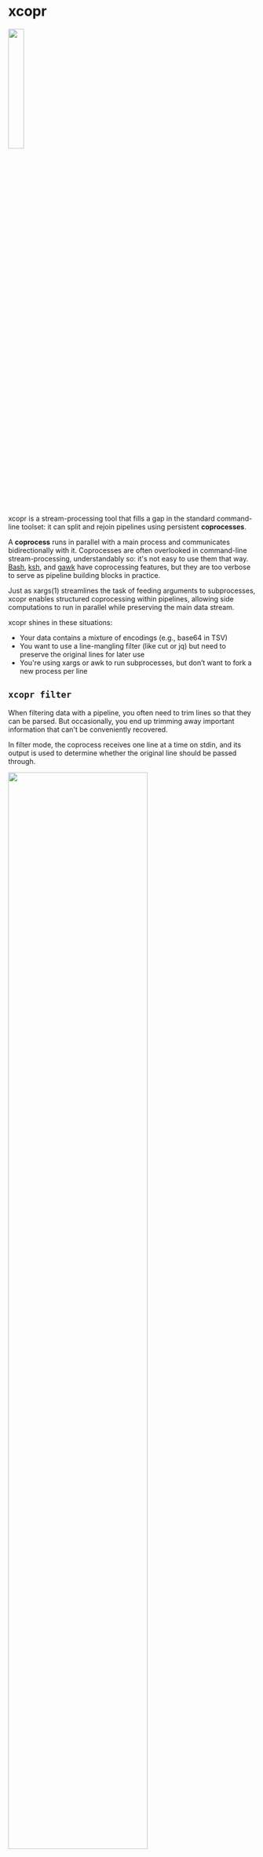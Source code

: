 # xcopr
<img src="./images/xcopr_small.svg" width="25%">

xcopr is a stream-processing tool that fills a gap in the standard command-line
toolset: it can split and rejoin pipelines using persistent **coprocesses**.

A **coprocess** runs in parallel with a main process and communicates bidirectionally
with it. Coprocesses are often overlooked in command-line stream-processing,
understandably so: it's not easy to use them that way.
[Bash](https://www.gnu.org/software/bash/manual/html_node/Coprocesses.html),
[ksh](https://www.ibm.com/docs/en/aix/7.1?topic=shell-coprocess-facility), and
[gawk](https://www.gnu.org/software/gawk/manual/html_node/Two_002dway-I_002fO.html)
have coprocessing features, but they are too verbose to serve as pipeline building
blocks in practice.

Just as xargs(1) streamlines the task of feeding arguments to subprocesses, xcopr
enables structured coprocessing within pipelines, allowing side computations to run
in parallel while preserving the main data stream.

xcopr shines in these situations:
- Your data contains a mixture of encodings (e.g., base64 in TSV)
- You want to use a line-mangling filter (like cut or jq) but need to preserve the
  original lines for later use
- You're using xargs or awk to run subprocesses, but don’t want to fork a new process
  per line

## `xcopr filter`
When filtering data with a pipeline, you often need to trim lines so that they can be
parsed. But occasionally, you end up trimming away important information that can't
be conveniently recovered.

In filter mode, the coprocess receives one line at a time on stdin, and its output is
used to determine whether the original line should be passed through.

<img src="./images/xcopr_filter.svg" width="75%">

### Example
Imagine we have lines of JSON-in-TSV:
```txt
# input.tsv
alice	{"foo":0,"bar":1}
billy	{"foo":1,"bar":1}
charlie	{"bar":0,"foo":1}
```
We want to filter this data to produce a list of users who have `.foo != .bar`. We
could use:
```bash
$ cut -f2 | jq -c 'select(.foo != .bar)' < input.tsv
{"foo":0,"bar":1}
{"bar":0,"foo":1}
```
...but then we'd lose the usernames. With xcopr, we get to keep the original data by
delegating the line-mangling to a coprocess.

#### Solution with `xcopr filter`
(`xcopr f`, for short)
```bash
$ xcopr f -c 'cut -f2 | jq ".foo != .bar"' -e true < input.tsv
alice	{"foo":0,"bar":1}
charlie	{"bar":0,"foo":1}
```
Arguments:
* `-c 'cut -f2 | jq ".foo != .bar"'`: the coprocess; this happens to print `true`
  when `.foo != .bar`.
* `-e true`: output lines whose coprocess output matches the pattern `true`.

<img src="./images/xcopr_filter_annotated.svg">

Here, we're telling xcopr to start the coprocess, pipe each line to it, and look for
the pattern `true` in its output. Matching lines are emitted **in their original,
unmangled form.**

Remember: the coprocess is **spawned only once**. It's a long-running program that
handles all input lines. Contrast this with a traditional shell loop, which would
invoke `jq` separately for every line.

## `xcopr map`
In map mode, the coprocess generates values which can be injected back into the main
process's output.

<img src="./images/xcopr_map.svg" width="75%">

### Example
Suppose you have a file containing lines of JSON with a field called `"url"`. You
want to extract the host component of each record's URL and stick it in a new field
called `"host"`.

```json
{"name":"alice","url":"https://foo.com"}
{"name":"billy","url":"http://1.2.3.4:8000/api"}
```

It's not hard to extract the host from a URL. But how would you do it reliably for
URLs embedded in JSON?

#### Solution with `xcopr map`
For readability, let's use an imaginary program called `url-host` to extract the
hosts. You could implement this tool as a Ruby one-liner like:
```
ruby -r uri -ne 'puts(URI($_.chomp).host || "")'
```
This reads from stdin and processes all lines with a single invocation.

```bash
xcopr m -c 'jq .url | url-host' jq '.host = "\1"' < input.json
```
Notes:
* `-c 'jq .url | url-host'` is the coprocess; this outputs the host component
  extracted from each JSON record's `"url"` field.
* `\1`: like in sed(1), this is a special placeholder for injecting a value into the
  output. In this case, the value is the output of the coprocess.

<img src="./images/xcopr_map_example.svg" width="75%">

The coprocess `jq .url | url-host` extracts the hosts, which are then inserted
into the output of the main command, `jq '.host = "\1"'`.

## Using `${}`
As an alternative to using `-c`, you may use `${}` to embed your coprocess command in
your main one:

```bash
xcopr m jq '.host = "${jq .url | url-host}"' < input.json
```

<img src="./images/xcopr_map_example_interp.svg" width="75%">

This has the same behavior as the `-c` version; it's just another way to write it.

Note: to pass a literal dollar sign (e.g., to let the shell perform variable
expansion), use `$$`.

## Multiple Coprocesses
Map mode supports **multiple coprocesses**.

Continuing with the URL-parsing example, imagine you want to extract the port from
the URL as well. Again, we'll use an imaginary tool, `url-port`, instead of a
real command.

```bash
xcopr m \
  -c 'jq .url | url-host' \
  -c 'jq .url | url-port' \
  jq '.host = "\1" | .port = \2' \
  < input.json
```
Or, using `${}`:

```bash
xcopr m jq '
    .host = "${jq .url | url-host}"
  | .port =  ${jq .url | url-port}
' < input.json
```

<img src="./images/xcopr_map_multiple.svg">

Notice that this duplicates some work: we're running two copies of `jq .url`.

If your workload has this kind of redundancy, you can eliminate it by feeding one
coprocess into multiple downstream ones:

```bash
xcopr m \
  -c 'jq .url' \
  -c '$1{url-host}' \
  -c '$1{url-host}' \
  jq '.host = "\2" | .port = \3' \
  < input.json
```
Here, the `$n{}` syntax is used to connect one coprocess to another; `n` is the ID of
the upstream coprocess.

Equivalently:
```bash
xcopr m \
  -c 'jq .url' \
  jq '.host = "$1{url-host}" | .port = $1{url-host}' \
  < input.json
```

<img src="./images/xcopr_map_multiple_prelim.svg">
